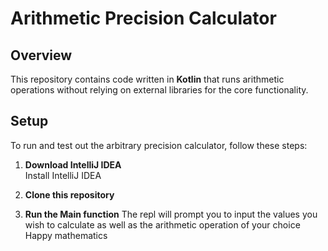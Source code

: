 # Arithmetic Precision Calculator

## Overview
This repository contains code written in **Kotlin** that runs arithmetic operations without relying on external libraries for the core functionality.

## Setup
To run and test out the arbitrary precision calculator, follow these steps:

1. **Download IntelliJ IDEA**  
   Install IntelliJ IDEA

2. **Clone this repository**  
   
3. **Run the Main function**
   The repl will prompt you to input the values you wish to calculate as well as the arithmetic operation of your choice
   Happy mathematics
